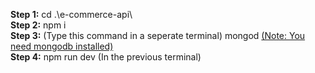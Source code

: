 <b>Step 1:</b>
cd .\e-commerce-api\\
<br>
<b>Step 2:</b>
npm i
<br>
<b>Step 3:</b>
(Type this command in a seperate terminal)
mongod
<u>(Note: You need mongodb installed)</u>
<br>
<b>Step 4:</b>
npm run dev
(In the previous terminal)